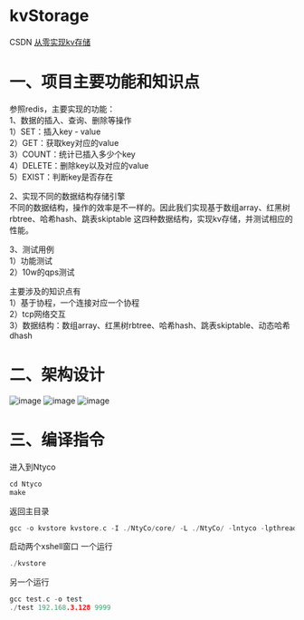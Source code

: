 # kvStorage
CSDN [从零实现kv存储](https://blog.csdn.net/Ricardo2/article/details/132305173)
# 一、项目主要功能和知识点
参照redis，主要实现的功能：  
1、数据的插入、查询、删除等操作  
1）SET：插入key - value  
2）GET：获取key对应的value  
3）COUNT：统计已插入多少个key  
4）DELETE：删除key以及对应的value  
5）EXIST：判断key是否存在  

2、实现不同的数据结构存储引擎  
不同的数据结构，操作的效率是不一样的。因此我们实现基于数组array、红黑树rbtree、哈希hash、跳表skiptable 这四种数据结构，实现kv存储，并测试相应的性能。  

3、测试用例  
1）功能测试  
2）10w的qps测试  
 
主要涉及的知识点有  
1）基于协程，一个连接对应一个协程  
2）tcp网络交互  
3）数据结构：数组array、红黑树rbtree、哈希hash、跳表skiptable、动态哈希dhash 

# 二、架构设计
![image](https://github.com/M-Ricardo/kvStorage/assets/49547846/65752bb7-9b59-4608-991f-1796faad6163)
![image](https://github.com/M-Ricardo/kvStorage/assets/49547846/37ca80ad-e61e-4c86-b6d1-2e414008b3cd)
![image](https://github.com/M-Ricardo/kvStorage/assets/49547846/d07e3fad-248c-44f9-8ace-b871e19cf309)

# 三、编译指令
进入到Ntyco
```c
cd Ntyco
make
```
返回主目录
```c
gcc -o kvstore kvstore.c -I ./NtyCo/core/ -L ./NtyCo/ -lntyco -lpthread -ldl 
```

启动两个xshell窗口
一个运行
```c
./kvstore
```
另一个运行
```c
gcc test.c -o test
./test 192.168.3.128 9999
```
